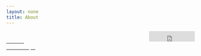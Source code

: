 ```yaml
---
layout: none
title: About
---
```

<div class="footer">
 <div style="text-align:right;"><span style="color:white; text-size: 18px; text-font: Arial;">PT</span> <iframe src="https://free.timeanddate.com/clock/i7wu89wd/n320/fs18/fcfff/tct/pct" frameborder="0" width="122" height="28" allowtransparency="true" align="right"></iframe></div>
<!-- TradingView Widget BEGIN -->
<div class="tradingview-widget-container">
  <div class="tradingview-widget-container__widget"></div>
  <div class="tradingview-widget-copyright"><a href="https://www.tradingview.com" rel="noopener" target="_blank"><span class="blue-text">Quotes</span></a> by TradingView</div>
  <script type="text/javascript" src="https://s3.tradingview.com/external-embedding/embed-widget-tickers.js" async>
  {
  "symbols": [
    {
      "proName": "FOREXCOM:SPXUSD",
      "title": "S&P 500"
    },
    {
      "proName": "FOREXCOM:NSXUSD",
      "title": "Nasdaq 100"
    },
    {
      "description": "Russell 2000",
      "proName": "FOREXCOM:US2000"
    },
    {
      "description": "EUR/USD",
      "proName": "FX:EURUSD"
    },
    {
      "description": "BTC/USD",
      "proName": "BITSTAMP:BTCUSD"
    },
    {
      "description": "ETH/USD",
      "proName": "BITSTAMP:ETHUSD"
    },
    {
      "description": "BTC.D",
      "proName": "CRYPTOCAP:BTC.D"
    },
    {
      "description": "Gold",
      "proName": "TVC:GOLD"
    },
    {
      "description": "Oil",
      "proName": "TVC:USOIL"
    }
  ],
  "colorTheme": "dark",
  "isTransparent": true,
  "showSymbolLogo": true,
  "locale": "en"
}
  </script>
</div>
<!-- TradingView Widget END -->
<!-- TradingView Widget END -->
<!-- TradingView Widget BEGIN -->
<div class="tradingview-widget-container">
  <div class="tradingview-widget-container__widget"></div>
  <div class="tradingview-widget-copyright"><a href="https://www.tradingview.com" rel="noopener" target="_blank"><span class="blue-text">Ticker Tape</span></a> by TradingView</div>
  <script type="text/javascript" src="https://s3.tradingview.com/external-embedding/embed-widget-ticker-tape.js" async>
  {
  "symbols": [
    {
      "proName": "FOREXCOM:SPXUSD",
      "title": "S&P 500"
    },
    {
      "proName": "FOREXCOM:NSXUSD",
      "title": "Nasdaq 100"
    },
    {
      "description": "Russell 2000",
      "proName": "FOREXCOM:US2000"
    },
    {
      "description": "EUR/USD",
      "proName": "FX:EURUSD"
    },
    {
      "description": "BTC/USD",
      "proName": "BITSTAMP:BTCUSD"
    },
    {
      "description": "ETH/USD",
      "proName": "BITSTAMP:ETHUSD"
    },
    {
      "description": "BTC.D",
      "proName": "CRYPTOCAP:BTC.D"
    },
    {
      "description": "Gold",
      "proName": "TVC:GOLD"
    },
    {
      "description": "Oil",
      "proName": "TVC:USOIL"
    }
  ],
  "showSymbolLogo": true,
  "colorTheme": "dark",
  "isTransparent": true,
  "displayMode": "adaptive",
  "locale": "en"
}
  </script>
</div>
<!-- TradingView Widget END -->
</div>
<style>header {display: none;}
.tradingview-widget-copyright{color:transparent !important;}
.blue-text{color:transparent !important;}
.tradingview-widget-copyright .blue-text{color:transparent !important;}

.footer {
  position: fixed;
  left: 0;
  bottom: 0;
  width: 100%;
  text-align: center;
}</style>




